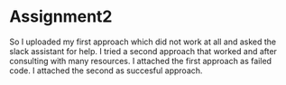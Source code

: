 # Assignment2
So I  uploaded my first approach which did not work at all and asked the slack assistant for help. 
I tried a second approach that worked and after consulting with many resources. 
I attached the first approach as failed code.
I attached the second as succesful approach.
